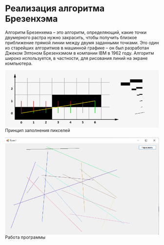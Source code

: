 <h1>Реализация алгоритма Брезенхэма</h1>
<p>Алгоритм Брезенхема – это алгоритм, определяющий, какие точки двумерного растра нужно закрасить, чтобы получить близкое приближение прямой линии между двумя заданными точками. Это один из старейших алгоритмов в машинной графике – он был разработан Джеком Элтоном Брезенхэмом в компании IBM в 1962 году. Алгоритм широко используется, в частности, для рисования линий на экране компьютера.</p>
<p><img alt="" src="https://github.com/Sergey-94/bresenham-algoritm/blob/master/image1.png" style="float:left; margin-right:10px" /></p>
<p>Принцип заполнения пикселей</p>
<p><img alt="" src="https://github.com/Sergey-94/bresenham-algoritm/blob/master/image2.png" style="float:left; margin-right:10px" /></p>
<p>Работа программы</p>
